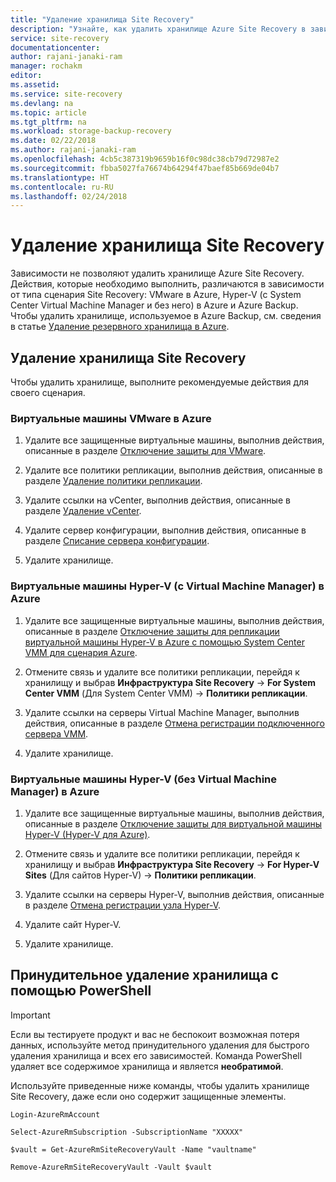 ```yaml
---
title: "Удаление хранилища Site Recovery"
description: "Узнайте, как удалить хранилище Azure Site Recovery в зависимости от сценария Site Recovery."
service: site-recovery
documentationcenter: 
author: rajani-janaki-ram
manager: rochakm
editor: 
ms.assetid: 
ms.service: site-recovery
ms.devlang: na
ms.topic: article
ms.tgt_pltfrm: na
ms.workload: storage-backup-recovery
ms.date: 02/22/2018
ms.author: rajani-janaki-ram
ms.openlocfilehash: 4cb5c387319b9659b16f0c98dc38cb79d72987e2
ms.sourcegitcommit: fbba5027fa76674b64294f47baef85b669de04b7
ms.translationtype: HT
ms.contentlocale: ru-RU
ms.lasthandoff: 02/24/2018
---
```

# <a name="delete-a-site-recovery-vault"></a>Удаление хранилища Site Recovery
Зависимости не позволяют удалить хранилище Azure Site Recovery. Действия, которые необходимо выполнить, различаются в зависимости от типа сценария Site Recovery: VMware в Azure, Hyper-V (с System Center Virtual Machine Manager и без него) в Azure и Azure Backup. Чтобы удалить хранилище, используемое в Azure Backup, см. сведения в статье [Удаление резервного хранилища в Azure](../backup/backup-azure-delete-vault.md).



## <a name="delete-a-site-recovery-vault"></a>Удаление хранилища Site Recovery 
Чтобы удалить хранилище, выполните рекомендуемые действия для своего сценария.

### <a name="vmware-vms-to-azure"></a>Виртуальные машины VMware в Azure

1. Удалите все защищенные виртуальные машины, выполнив действия, описанные в разделе [Отключение защиты для VMware](site-recovery-manage-registration-and-protection.md#disable-protection-for-a-vmware-vm-or-physical-server-vmware-to-azure).

2. Удалите все политики репликации, выполнив действия, описанные в разделе [Удаление политики репликации](site-recovery-setup-replication-settings-vmware.md##delete-a-replication-policy).

3. Удалите ссылки на vCenter, выполнив действия, описанные в разделе [Удаление vCenter](site-recovery-vmware-to-azure-manage-vCenter.md##delete-a-vcenter-in-azure-site-recovery).

4. Удалите сервер конфигурации, выполнив действия, описанные в разделе [Списание сервера конфигурации](site-recovery-vmware-to-azure-manage-configuration-server.md##delete-or-unregister-a-configuration-server).

5. Удалите хранилище.


### <a name="hyper-v-vms-with-virtual-machine-manager-to-azure"></a>Виртуальные машины Hyper-V (с Virtual Machine Manager) в Azure
1. Удалите все защищенные виртуальные машины, выполнив действия, описанные в разделе [Отключение защиты для репликации виртуальной машины Hyper-V в Azure с помощью System Center VMM для сценария Azure](site-recovery-manage-registration-and-protection.md#disable-protection-for-a-hyper-v-virtual-machine-replicating-to-azure-using-the-system-center-vmm-to-azure-scenario).

2. Отмените связь и удалите все политики репликации, перейдя к хранилищу и выбрав **Инфраструктура Site Recovery** -> **For System Center VMM** (Для System Center VMM)  -> **Политики репликации**.

3.  Удалите ссылки на серверы Virtual Machine Manager, выполнив действия, описанные в разделе [Отмена регистрации подключенного сервера VMM](site-recovery-manage-registration-and-protection.md##unregister-a-vmm-server).

4.  Удалите хранилище.

### <a name="hyper-v-vms-without-virtual-machine-manager-to-azure"></a>Виртуальные машины Hyper-V (без Virtual Machine Manager) в Azure
1. Удалите все защищенные виртуальные машины, выполнив действия, описанные в разделе [Отключение защиты для виртуальной машины Hyper-V (Hyper-V для Azure)](site-recovery-manage-registration-and-protection.md#disable-protection-for-a-hyper-v-virtual-machine-hyper-v-to-azure).

2. Отмените связь и удалите все политики репликации, перейдя к хранилищу и выбрав **Инфраструктура Site Recovery** -> **For Hyper-V Sites** (Для сайтов Hyper-V)  -> **Политики репликации**.

3. Удалите ссылки на серверы Hyper-V, выполнив действия, описанные в разделе [Отмена регистрации узла Hyper-V](/site-recovery-manage-registration-and-protection.md##unregister-a-hyper-v-host-in-a-hyper-v-site).

4. Удалите сайт Hyper-V.

5. Удалите хранилище.


## <a name="use-powershell-to-force-delete-the-vault"></a>Принудительное удаление хранилища с помощью PowerShell 

> [!Important]
> Если вы тестируете продукт и вас не беспокоит возможная потеря данных, используйте метод принудительного удаления для быстрого удаления хранилища и всех его зависимостей.
> Команда PowerShell удаляет все содержимое хранилища и является **необратимой**.

Используйте приведенные ниже команды, чтобы удалить хранилище Site Recovery, даже если оно содержит защищенные элементы.

    Login-AzureRmAccount

    Select-AzureRmSubscription -SubscriptionName "XXXXX"

    $vault = Get-AzureRmSiteRecoveryVault -Name "vaultname"

    Remove-AzureRmSiteRecoveryVault -Vault $vault
